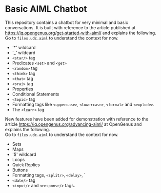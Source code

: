 # Basic AIML Chatbot	

This repository contains a chatbot for very minimal and basic conversations. It is built with reference to the article published at https://iq.opengenus.org/get-started-with-aiml/ and explains the following.	
Go to `files.udc.aiml` to understand the context for now.	

* '*' wildcard	
* '_' wildcard	
*  `<star/>` tag	
* Predicates `<set>` and `<get>`	
* `<random>` tag	
* `<think>` tag	
* `<that>` tag	
* `<srai>` tag	
* Properties	
* Conditional Statements	
* `<topic>` tag	
* Formatting tags like `<uppercase>`, `<lowercase>`, `<formal>` and `<explode>`.	
* The `<learn>` tag

New features have been added for demonstration with reference to the article https://iq.opengenus.org/advancing-aiml/ at OpenGenus and explains the following.	
Go to `files.udc.aiml` to understand the context for now.	

* Sets
* Maps
* '$' wildcard
* Loops
* Quick Replies
* Buttons
* Formatting tags, `<split/>`, `<delay>`, `<break/>
* `<date/>` tag
* `<input/>` and `<response/>` tags.

